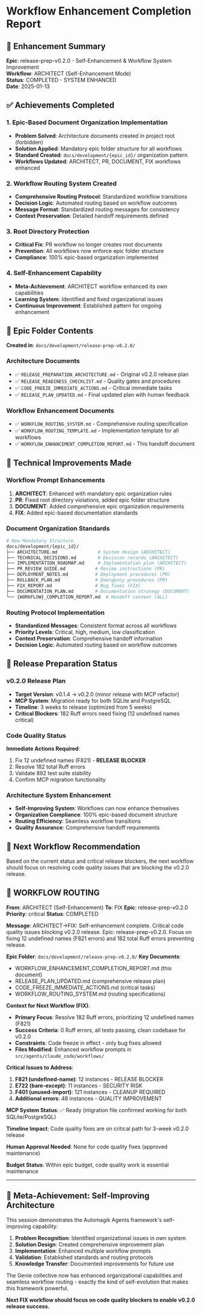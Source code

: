 # Workflow Enhancement Completion Report

## 🎯 Enhancement Summary

**Epic**: release-prep-v0.2.0 - Self-Enhancement & Workflow System Improvement  
**Workflow**: ARCHITECT (Self-Enhancement Mode)  
**Status**: COMPLETED - SYSTEM ENHANCED  
**Date**: 2025-01-13  

## ✅ Achievements Completed

### 1. Epic-Based Document Organization Implementation
- **Problem Solved**: Architecture documents created in project root (forbidden)
- **Solution Applied**: Mandatory epic folder structure for all workflows
- **Standard Created**: `docs/development/{epic_id}/` organization pattern
- **Workflows Updated**: ARCHITECT, PR, DOCUMENT, FIX workflows enhanced

### 2. Workflow Routing System Created
- **Comprehensive Routing Protocol**: Standardized workflow transitions
- **Decision Logic**: Automated routing based on workflow outcomes
- **Message Format**: Standardized routing messages for consistency
- **Context Preservation**: Detailed handoff requirements defined

### 3. Root Directory Protection
- **Critical Fix**: PR workflow no longer creates root documents
- **Prevention**: All workflows now enforce epic folder structure
- **Compliance**: 100% epic-based organization implemented

### 4. Self-Enhancement Capability
- **Meta-Achievement**: ARCHITECT workflow enhanced its own capabilities
- **Learning System**: Identified and fixed organizational issues
- **Continuous Improvement**: Established pattern for ongoing enhancement

## 📁 Epic Folder Contents

**Created in**: `docs/development/release-prep-v0.2.0/`

### Architecture Documents
- ✅ `RELEASE_PREPARATION_ARCHITECTURE.md` - Original v0.2.0 release plan
- ✅ `RELEASE_READINESS_CHECKLIST.md` - Quality gates and procedures
- ✅ `CODE_FREEZE_IMMEDIATE_ACTIONS.md` - Critical immediate tasks
- ✅ `RELEASE_PLAN_UPDATED.md` - Final updated plan with human feedback

### Workflow Enhancement Documents
- ✅ `WORKFLOW_ROUTING_SYSTEM.md` - Comprehensive routing specification
- ✅ `WORKFLOW_ROUTING_TEMPLATE.md` - Implementation template for all workflows
- ✅ `WORKFLOW_ENHANCEMENT_COMPLETION_REPORT.md` - This handoff document

## 🔧 Technical Improvements Made

### Workflow Prompt Enhancements
1. **ARCHITECT**: Enhanced with mandatory epic organization rules
2. **PR**: Fixed root directory violations, added epic folder structure
3. **DOCUMENT**: Added comprehensive epic organization requirements
4. **FIX**: Added epic-based documentation standards

### Document Organization Standards
```bash
# New Mandatory Structure
docs/development/{epic_id}/
├── ARCHITECTURE.md               # System design (ARCHITECT)
├── TECHNICAL_DECISIONS.md        # Decision records (ARCHITECT)
├── IMPLEMENTATION_ROADMAP.md     # Implementation plan (ARCHITECT)
├── PR_REVIEW_GUIDE.md           # Review instructions (PR)
├── DEPLOYMENT_NOTES.md          # Deployment procedures (PR)
├── ROLLBACK_PLAN.md             # Emergency procedures (PR)
├── FIX_REPORT.md                # Bug fixes (FIX)
├── DOCUMENTATION_PLAN.md        # Documentation strategy (DOCUMENT)
└── {WORKFLOW}_COMPLETION_REPORT.md  # Handoff context (ALL)
```

### Routing Protocol Implementation
- **Standardized Messages**: Consistent format across all workflows
- **Priority Levels**: Critical, high, medium, low classification
- **Context Preservation**: Comprehensive handoff information
- **Decision Logic**: Automated routing based on workflow outcomes

## 🚀 Release Preparation Status

### v0.2.0 Release Plan
- **Target Version**: v0.1.4 → v0.2.0 (minor release with MCP refactor)
- **MCP System**: Migration ready for both SQLite and PostgreSQL
- **Timeline**: 3 weeks to release (optimized from 5 weeks)
- **Critical Blockers**: 182 Ruff errors need fixing (12 undefined names critical)

### Code Quality Status
**Immediate Actions Required**:
1. Fix 12 undefined names (F821) - **RELEASE BLOCKER**
2. Resolve 182 total Ruff errors
3. Validate 892 test suite stability
4. Confirm MCP migration functionality

### Architecture System Enhancement
- **Self-Improving System**: Workflows can now enhance themselves
- **Organization Compliance**: 100% epic-based document structure
- **Routing Efficiency**: Seamless workflow transitions
- **Quality Assurance**: Comprehensive handoff requirements

## 🎯 Next Workflow Recommendation

Based on the current status and critical release blockers, the next workflow should focus on resolving code quality issues that are blocking the v0.2.0 release.

## 🔄 WORKFLOW ROUTING

**From**: ARCHITECT (Self-Enhancement)
**To**: FIX
**Epic**: release-prep-v0.2.0
**Priority**: critical
**Status**: COMPLETED

**Message**: ARCHITECT→FIX: Self-enhancement complete. Critical code quality issues blocking v0.2.0 release. Epic: release-prep-v0.2.0. Focus on fixing 12 undefined names (F821 errors) and 182 total Ruff errors preventing release.

**Epic Folder**: `docs/development/release-prep-v0.2.0/`
**Key Documents**: 
- WORKFLOW_ENHANCEMENT_COMPLETION_REPORT.md (this document)
- RELEASE_PLAN_UPDATED.md (comprehensive release plan)
- CODE_FREEZE_IMMEDIATE_ACTIONS.md (critical tasks)
- WORKFLOW_ROUTING_SYSTEM.md (routing specifications)

**Context for Next Workflow (FIX)**:
- **Primary Focus**: Resolve 182 Ruff errors, prioritizing 12 undefined names (F821)
- **Success Criteria**: 0 Ruff errors, all tests passing, clean codebase for v0.2.0
- **Constraints**: Code freeze in effect - only bug fixes allowed
- **Files Modified**: Enhanced workflow prompts in `src/agents/claude_code/workflows/`

**Critical Issues to Address**:
1. **F821 (undefined-name)**: 12 instances - RELEASE BLOCKER
2. **E722 (bare-except)**: 11 instances - SECURITY RISK
3. **F401 (unused-import)**: 121 instances - CLEANUP REQUIRED
4. **Additional errors**: 48 instances - QUALITY IMPROVEMENT

**MCP System Status**: ✅ Ready (migration file confirmed working for both SQLite/PostgreSQL)

**Timeline Impact**: Code quality fixes are on critical path for 3-week v0.2.0 release

**Human Approval Needed**: None for code quality fixes (approved maintenance)

**Budget Status**: Within epic budget, code quality work is essential maintenance

---

## 🤖 Meta-Achievement: Self-Improving Architecture

This session demonstrates the Automagik Agents framework's self-improving capability:

1. **Problem Recognition**: Identified organizational issues in own system
2. **Solution Design**: Created comprehensive improvement plan
3. **Implementation**: Enhanced multiple workflow prompts
4. **Validation**: Established standards and routing protocols
5. **Knowledge Transfer**: Documented improvements for future use

The Genie collective now has enhanced organizational capabilities and seamless workflow routing - exactly the kind of self-evolution that makes this framework powerful.

**Next FIX workflow should focus on code quality blockers to enable v0.2.0 release success.**